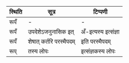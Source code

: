 | स्थिति | सूत्र | टिप्पणी |
| ----- | ------- | ------ |
| रूपँ | - | - |
| रूपँ | उपदेशेऽजनुनासिक इत् | अँ-इत्यस्य इत्संज्ञा |
| रूपँ | शेषात् कर्तरि परस्मैपदम् | इति परस्मैपदम् |
| रूप् | तस्य लोपः | इत्संज्ञकस्य लोपः |
